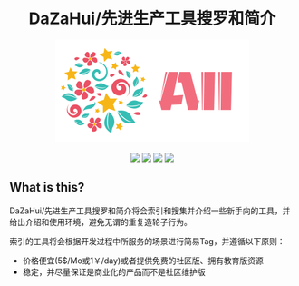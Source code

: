 <h1 align="center">DaZaHui/先进生产工具搜罗和简介</h1>
<p align="center">
    <img src="pic/logo.png" alt="logo.png"/><br/><br/>
    <img src="https://img.shields.io/github/license/mashape/apistatus.svg?maxAge=2592000"/>
    <img src="https://img.shields.io/github/repo-size/WhiteRobe/dazahui.svg"/>
    <img src="https://img.shields.io/github/last-commit/WhiteRobe/dazahui.svg"/>
    <img src="https://img.shields.io/badge/markdown-+-black.svg"/>
</p>

## What is this?

DaZaHui/先进生产工具搜罗和简介将会索引和搜集并介绍一些新手向的工具，并给出介绍和使用环境，避免无谓的重复造轮子行为。

索引的工具将会根据开发过程中所服务的场景进行简易Tag，并遵循以下原则：

- 价格便宜(5$/Mo或1￥/day)或者提供免费的社区版、拥有教育版资源
- 稳定，并尽量保证是商业化的产品而不是社区维护版

